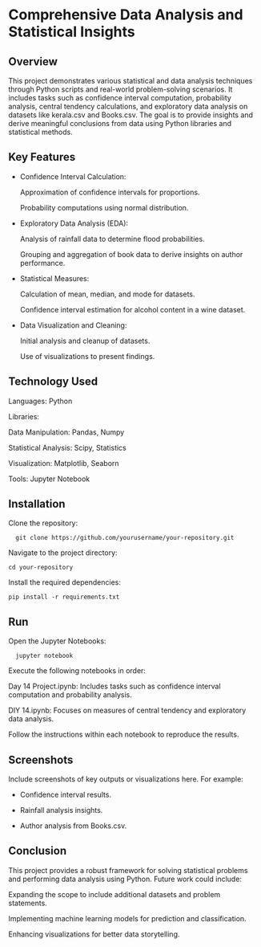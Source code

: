 
# Comprehensive Data Analysis and Statistical Insights


## Overview

This project demonstrates various statistical and data analysis techniques through Python scripts and real-world problem-solving scenarios. It includes tasks such as confidence interval computation, probability analysis, central tendency calculations, and exploratory data analysis on datasets like kerala.csv and Books.csv. The goal is to provide insights and derive meaningful conclusions from data using Python libraries and statistical methods.
## Key Features

- Confidence Interval Calculation:

   Approximation of confidence intervals for proportions.

   Probability computations using normal distribution.

- Exploratory Data Analysis (EDA):

   Analysis of rainfall data to determine flood probabilities.

   Grouping and aggregation of book data to derive insights on author performance.

- Statistical Measures:

   Calculation of mean, median, and mode for datasets.

   Confidence interval estimation for alcohol content in a wine dataset.

- Data Visualization and Cleaning:

  Initial analysis and cleanup of datasets.

  Use of visualizations to present findings.
## Technology Used

Languages: Python

Libraries:

Data Manipulation: Pandas, Numpy

Statistical Analysis: Scipy, Statistics

Visualization: Matplotlib, Seaborn

Tools: Jupyter Notebook


## Installation

Clone the repository:

```
  git clone https://github.com/yourusername/your-repository.git
```
Navigate to the project directory:

```
cd your-repository
```

Install the required dependencies:

```
pip install -r requirements.txt
```
## Run

Open the Jupyter Notebooks:

```
  jupyter notebook
```

Execute the following notebooks in order:

Day 14 Project.ipynb: Includes tasks such as confidence interval computation and probability analysis.

DIY 14.ipynb: Focuses on measures of central tendency and exploratory data analysis.

Follow the instructions within each notebook to reproduce the results.
## Screenshots

Include screenshots of key outputs or visualizations here. For example:

- Confidence interval results.

- Rainfall analysis insights.

- Author analysis from Books.csv.


## Conclusion

This project provides a robust framework for solving statistical problems and performing data analysis using Python. Future work could include:

Expanding the scope to include additional datasets and problem statements.

Implementing machine learning models for prediction and classification.

Enhancing visualizations for better data storytelling.

